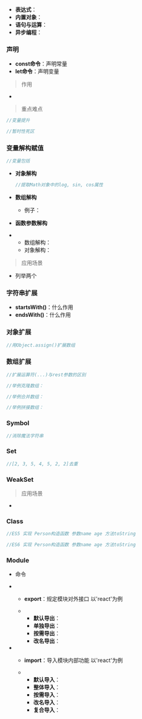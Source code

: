 - **表达式**：
- **内置对象**：
- **语句与运算**：
- **异步编程**：

### **声明**

- **const命令**：声明常量
- **let命令**：声明变量

> 作用

- 


> 重点难点

```javascript
//变量提升

//暂时性死区

```

### **变量解构赋值**

```javascript
//变量包括

```

- **对象解构**

  ```javascript
  //提取Math对象中的log, sin, cos属性
  
  ```

- **数组解构**

  - 例子：

- **函数参数解构**

- - 数组解构：
  - 对象解构：

> 应用场景

- 列举两个

### **字符串扩展**

- **startsWith()**：什么作用
- **endsWith()**：什么作用

### **对象扩展**

```javascript
//用Object.assign()扩展数组

```

### **数组扩展**

```javascript
//扩展运算符(...)与rest参数的区别

//举例克隆数组：

//举例合并数组：

//举例拼接数组：

```

### Symbol

```javascript
//消除魔法字符串

```

### **Set**

```javascript
//[2, 3, 5, 4, 5, 2, 2]去重

```

### **WeakSet**

> 应用场景

- 

### **Class**

```javascript
//ES5 实现 Person构造函数 参数name age 方法toString

//ES6 实现 Person构造函数 参数name age 方法toString

```

### **Module**

- 命令

- - **export**：规定模块对外接口 以'react'为例

  - - **默认导出**：
    - **单独导出**：
    - **按需导出**：
    - **改名导出**：

- - **import**：导入模块内部功能 以'react'为例

  - - **默认导入**：
    - **整体导入**：
    - **按需导入**：
    - **改名导入**：
    - **复合导入**：
